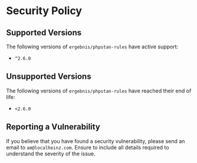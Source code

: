 # Security Policy

## Supported Versions

The following versions of `ergebnis/phpstan-rules` have active support:

- `^2.6.0`

## Unsupported Versions

The following versions of `ergebnis/phpstan-rules` have reached their end of life:

- `<2.6.0`

## Reporting a Vulnerability

If you believe that you have found a security vulnerability, please send an email to `am@localheinz.com`. Ensure to include all details required to understand the severity of the issue.
